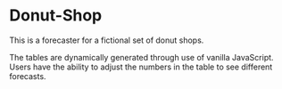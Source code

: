 # Donut-Shop
This is a forecaster for a fictional set of donut shops. 

The tables are dynamically generated through use of vanilla JavaScript. Users have the ability to adjust the numbers in the table to see different forecasts.
